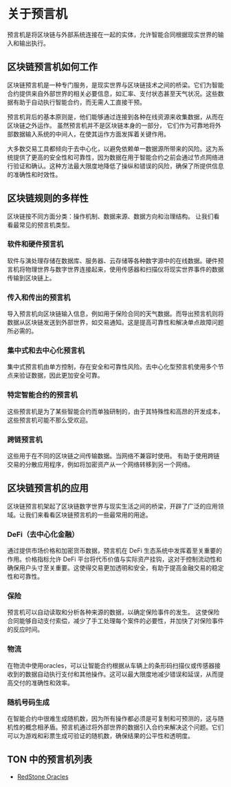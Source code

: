 # 关于预言机

预言机是将区块链与外部系统连接在一起的实体，允许智能合同根据现实世界的输入和输出执行。

## 区块链预言机如何工作

区块链预言机是一种专门服务，是现实世界与区块链技术之间的桥梁。它们为智能合约提供来自外部世界的相关必要信息，如汇率、支付状态甚至天气状况。这些数据有助于自动执行智能合约，而无需人工直接干预。

预言机背后的基本原则是，他们能够通过连接到各种在线资源来收集数据，从而在区块链之外运作。 虽然预言机并不是区块链本身的一部分， 它们作为可靠地将外部数据输入系统的中间人，在使其运作方面发挥着关键作用。

大多数交易工具都倾向于去中心化，以避免依赖单一数据源所带来的风险。这为系统提供了更高的安全性和可靠性，因为数据在用于智能合约之前会通过节点网络进行验证和确认。这种方法最大限度地降低了操纵和错误的风险，确保了所提供信息的准确性和时效性。

## 区块链规则的多样性

区块链按不同方面分类：操作机制、数据来源、数据方向和治理结构。 让我们看看最常见的预言机类型。

### 软件和硬件预言机

软件与演处理存储在数据库、服务器、云存储等各种数字源中的在线数据。硬件预言机将物理世界与数字世界连接起来，使用传感器和扫描仪将现实世界事件的数据传输到区块链上。

### 传入和传出的预言机

导入预言机向区块链输入信息，例如用于保险合同的天气数据。而导出预言机则将数据从区块链发送到外部世界，如交易通知。这是提高可靠性和解决单点故障问题所必需的。

### 集中式和去中心化预言机

集中式预言机由单方控制，存在安全和可靠性风险。去中心化型预言机使用多个节点来验证数据，因此更加安全可靠。

### 特定智能合约的预言机

这些预言机是为了某些智能合约而单独研制的，由于其特殊性和高昂的开发成本，这些预言机可能不那么受欢迎。

### 跨链预言机

这些用于在不同的区块链之间传输数据。当网络不兼容时使用。 有助于使用跨链交易的分散应用程序，例如将加密资产从一个网络转移到另一个网络。

## 区块链预言机的应用

区块链预言机架起了区块链数字世界与现实生活之间的桥梁，开辟了广泛的应用领域。让我们来看看区块链预言机的一些最常用的用途。

### DeFi（去中心化金融）

通过提供市场价格和加密货币数据，预言机在 DeFi 生态系统中发挥着至关重要的作用。价格指标允许 DeFi 平台将代币价值与实际资产挂钩，这对于控制流动性和确保用户头寸至关重要。这使得交易更加透明和安全，有助于提高金融交易的稳定性和可靠性。

### 保险

预言机可以自动读取和分析各种来源的数据，以确定保险事件的发生。 这使保险合同能够自动支付索偿，减少了手工处理每个案件的必要性，并加快了对保险事件的反应时间。

### 物流

在物流中使用oracles，可以让智能合约根据从车辆上的条形码扫描仪或传感器接收到的数据自动执行支付和其他操作。这可以最大限度地减少错误和延误，从而提高交付的准确性和效率。

### 随机号码生成

在智能合约中很难生成随机数，因为所有操作都必须是可复制和可预测的，这与随机性的概念相矛盾。预言机通过将外部世界的数据引入合约来解决这个问题。它们可以为游戏和彩票生成可验证的随机数，确保结果的公平性和透明度。

## TON 中的预言机列表

- [RedStone Oracles](/develop/oracles/red_stone)
